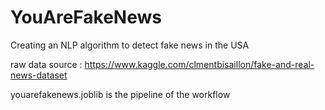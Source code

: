 # YouAreFakeNews
Creating an NLP algorithm to detect fake news in the USA

raw data source : https://www.kaggle.com/clmentbisaillon/fake-and-real-news-dataset

youarefakenews.joblib is the pipeline of the workflow 
